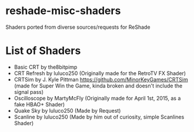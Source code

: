 # reshade-misc-shaders
Shaders ported from diverse sources/requests for ReShade

# List of Shaders

- Basic CRT by the8bitpimp
- CRT Refresh by luluco250 (Originally made for the RetroTV FX Shader)
- CRTSim by J. Kyle Pittman https://github.com/MinorKeyGames/CRTSim (made for Super Win the Game, kinda broken and doesn't include the signal pass)
- Oscilloscope by MartyMcFly (Originally made for April 1st, 2015, as a fake HBAO+ Shader)
- Quake Sky by luluco250 (Made by Request)
- Scanline by luluco250 (Made by him out of curiosity, simple Scanlines Shader)
